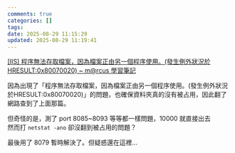 ```yaml
---
comments: true
categories: []
tags:
date: 2025-08-29 11:15:29
updated: 2025-08-29 11:19:41
---
```

[[IIS] 程序無法存取檔案，因為檔案正由另一個程序使用。(發生例外狀況於HRESULT:0x80070020) ~ m@rcus 學習筆記](https://marcus116.blogspot.com/2019/03/iis-hresult0x80070020.html)

因為出現了「程序無法存取檔案，因為檔案正由另一個程序使用。(發生例外狀況於HRESULT:0x80070020)」的問題，也確保資料夾真的沒有被占用，因此翻了網路查到了上面那篇。

但奇怪的是，測了 port 8085~8093 等等都一樣問題，10000 就直接出去  
然而打 `netstat -ano` 卻沒翻到被占用的問題？

最後用了 8079 暫時解決了。但疑惑還在這裡...